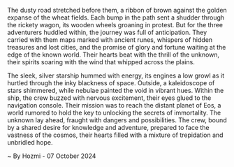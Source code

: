
The dusty road stretched before them, a ribbon of brown against the golden expanse of the wheat fields.  Each bump in the path sent a shudder through the rickety wagon, its wooden wheels groaning in protest.  But for the three adventurers huddled within, the journey was full of anticipation.  They carried with them maps marked with ancient runes, whispers of hidden treasures and lost cities, and the promise of glory and fortune waiting at the edge of the known world. Their hearts beat with the thrill of the unknown, their spirits soaring with the wind that whipped across the plains.

The sleek, silver starship hummed with energy, its engines a low growl as it hurtled through the inky blackness of space.  Outside, a kaleidoscope of stars shimmered, while nebulae painted the void in vibrant hues.  Within the ship, the crew buzzed with nervous excitement, their eyes glued to the navigation console.  Their mission was to reach the distant planet of Eos, a world rumored to hold the key to unlocking the secrets of immortality.  The unknown lay ahead, fraught with dangers and possibilities.  The crew, bound by a shared desire for knowledge and adventure,  prepared to face the vastness of the cosmos, their hearts filled with a mixture of trepidation and unbridled hope. 

~ By Hozmi - 07 October 2024
